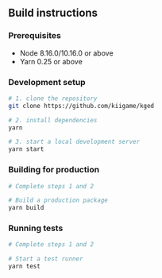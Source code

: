 ## Build instructions

### Prerequisites

- Node 8.16.0/10.16.0 or above
- Yarn 0.25 or above

### Development setup

```sh
# 1. clone the repository
git clone https://github.com/kiigame/kged

# 2. install dependencies
yarn

# 3. start a local development server
yarn start
```

### Building for production
```sh
# Complete steps 1 and 2

# Build a production package
yarn build
```
### Running tests
```sh
# Complete steps 1 and 2

# Start a test runner
yarn test
```
